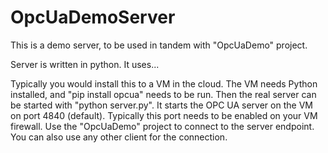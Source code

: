 # OpcUaDemoServer

This is a demo server, to be used in tandem with "OpcUaDemo" project.

Server is written in python. It uses...

Typically you would install this to a VM in the cloud. The VM needs Python installed, and "pip install opcua" needs to be run. Then the real server can be started with "python server.py". It starts the OPC UA server on the VM on port 4840 (default). Typically this port needs to be enabled on your VM firewall. Use the "OpcUaDemo" project to connect to the server endpoint. You can also use any other client for the connection. 
